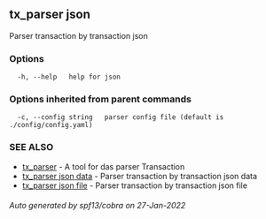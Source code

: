 ## tx_parser json

Parser transaction by transaction json

### Options

```
  -h, --help   help for json
```

### Options inherited from parent commands

```
  -c, --config string   parser config file (default is ./config/config.yaml)
```

### SEE ALSO

* [tx_parser](tx_parser.md)	 - A tool for das parser Transaction
* [tx_parser json data](tx_parser_json_data.md)	 - Parser transaction by transaction json data
* [tx_parser json file](tx_parser_json_file.md)	 - Parser transaction by transaction json file

###### Auto generated by spf13/cobra on 27-Jan-2022
